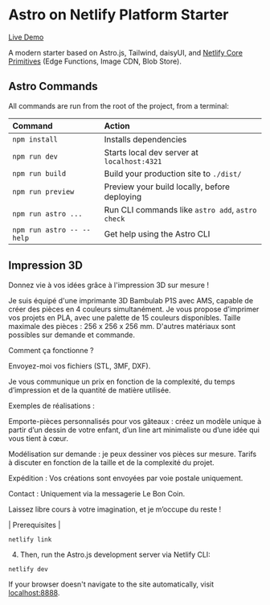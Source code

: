 # Astro on Netlify Platform Starter

[Live Demo](https://astro-platform-starter.netlify.app/)

A modern starter based on Astro.js, Tailwind, daisyUI, and [Netlify Core Primitives](https://docs.netlify.com/core/overview/#develop) (Edge Functions, Image CDN, Blob Store).

## Astro Commands

All commands are run from the root of the project, from a terminal:

| Command                   | Action                                           |
| :------------------------ | :----------------------------------------------- |
| `npm install`             | Installs dependencies                            |
| `npm run dev`             | Starts local dev server at `localhost:4321`      |
| `npm run build`           | Build your production site to `./dist/`          |
| `npm run preview`         | Preview your build locally, before deploying     |
| `npm run astro ...`       | Run CLI commands like `astro add`, `astro check` |
| `npm run astro -- --help` | Get help using the Astro CLI                     |

## Impression 3D


Donnez vie à vos idées grâce à l'impression 3D sur mesure !

Je suis équipé d'une imprimante 3D Bambulab P1S avec AMS, capable de créer des pièces en 4 couleurs simultanément. Je vous propose d’imprimer vos projets en PLA, avec une palette de 15 couleurs disponibles. Taille maximale des pièces : 256 x 256 x 256 mm. D'autres matériaux sont possibles sur demande et commande.

Comment ça fonctionne ?

Envoyez-moi vos fichiers (STL, 3MF, DXF).

Je vous communique un prix en fonction de la complexité, du temps d’impression et de la quantité de matière utilisée.

Exemples de réalisations :

Emporte-pièces personnalisés pour vos gâteaux : créez un modèle unique à partir d’un dessin de votre enfant, d’un line art minimaliste ou d’une idée qui vous tient à cœur.

Modélisation sur demande : je peux dessiner vos pièces sur mesure. Tarifs à discuter en fonction de la taille et de la complexité du projet.

Expédition :
Vos créations sont envoyées par voie postale uniquement.

Contact :
Uniquement via la messagerie Le Bon Coin.

Laissez libre cours à votre imagination, et je m’occupe du reste !

| Prerequisites             |

```
netlify link
```

4. Then, run the Astro.js development server via Netlify CLI:

```
netlify dev
```

If your browser doesn't navigate to the site automatically, visit [localhost:8888](http://localhost:8888).
